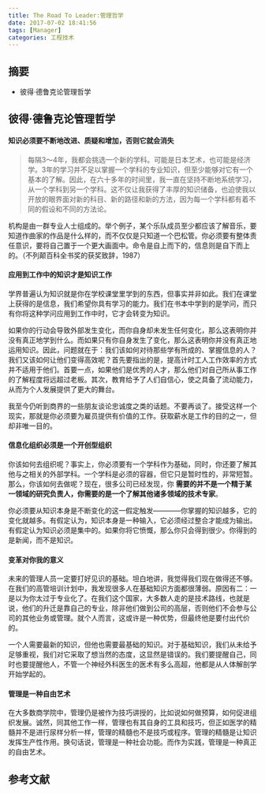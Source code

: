 ```yaml
---
title: The Road To Leader:管理哲学
date: 2017-07-02 18:41:56
tags: [Manager]
categories: 工程技术
---
```

## 摘要

- 彼得·德鲁克论管理哲学

<!--more-->

## 彼得·德鲁克论管理哲学

#### 知识必须要不断地改进、质疑和增加，否则它就会消失

>每隔3～4年，我都会挑选一个新的学科。可能是日本艺术，也可能是经济学。3年的学习并不足以掌握一个学科的专业知识，但至少能够对它有一个基本的了解。因此，在六十多年的时间里，我一直在坚持不断地系统学习，从一个学科到另一个学科。这不仅让我获得了丰厚的知识储备，也迫使我以开放的眼界面对新的科目、新的路径和新的方法，因为每一个学科都有着不同的假设和不同的方法论。

机构是由一群专业人士组成的。举个例子，某个乐队成员至少都应该了解音乐，要知道作曲家的作品是什么样的，而不仅仅是只知道一个巴松管。你必须要有整体责任意识，要将自己置于一个更大画面中。命令是自上而下的，信息则是自下而上的。（不列颠百科全书奖的获奖致辞，1987）

#### 应用到工作中的知识才是知识工作

学界普遍认为知识就是你在学校课堂里学到的东西，但事实并非如此。我们在课堂上获得的是信息，我们希望你具有学习的能力。我们在书本中学到的是学问，而只有你将这种学问应用到工作中时，它才会转变为知识。

如果你的行动会导致外部发生变化，而你自身却未发生任何变化，那么这表明你并没有真正地学到什么。而如果只有你自身发生了变化，那么这表明你并没有真正地运用知识。因此，问题就在于：我们该如何对待那些学有所成的、掌握信息的人？我们又该如何让他们变得高效呢？首先要指出的是，提高计时工人工作效率的方式并不适用于他们。首要一点，如果他们是优秀的人才，那么他们对自己所从事工作的了解程度将远超过老板。其次，教育给予了人们自信心，使之具备了流动能力，从而为个人发展提供了更大的舞台。

我至今仍听到商界的一些朋友谈论忠诚度之类的话题。不要再谈了。接受这样一个现实，那就是你必须要为雇员提供有价值的工作。获取薪水是工作的目的之一，但却非唯一目的。

#### 信息化组织必须是一个开创型组织

你该如何去组织呢？事实上，你必须要有一个学科作为基础，同时，你还要了解其他与之相关的外部学科。一个学科是必须的容器，但它只是暂时性的，非常短暂。那么，你该如何去做呢？现在，很多公司已经发现，你 **需要的并不是一个精于某一领域的研究负责人，你需要的是一个了解其他诸多领域的技术专家**。

你必须要从知识本身是不断变化的这一假定触发————你掌握的知识越多，它的变化就越多。有假定认为，知识本身是一种输入，它必须经过整合才能成为输出。有假定认为知识必须是集中的。如果你将它愤慨，那么你只会得到很少。你得到的是新闻，而不是知识。

#### 变革对你我的意义

未来的管理人员一定要打好见识的基础。坦白地讲，我觉得我们现在做得还不够。在我们的高管培训计划中，我发现很多人在基础知识方面都很薄弱。原因有二：一是以为你太过于专业化了。在我们这个国家，大多数人走的是技术路线，也就是说，他们的升迁是靠自己的专业，除非他们做到公司的高层，否则他们不会参与公司的其他业务或管理。就个人而言，这或许是一种优势，但最终他是要付出代价的。

一个人需要最新的知识，但他也需要最基础的知识。对于基础知识，我们从未给予足够重视，我们对它采取了想当然的态度，这显然是错误的。我们要提醒自己，同时也要提醒他人，不管一个神经外科医生的医术有多么高超，他都是从人体解剖学开始学起的。

#### 管理是一种自由艺术

在大多数商学院中，管理仍是被作为技巧讲授的，比如说如何做预算，如何促进组织发展。诚然，同其他工作一样，管理也有其自身的工具和技巧，但正如医学的精髓并不是进行尿样分析一样，管理的精髓也不是技巧或程序。管理的精髓是让知识发挥生产性作用。换句话说，管理是一种社会功能。而作为实践，管理是一种真正的自由艺术。

## 参考文献
